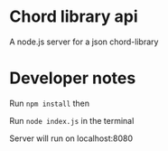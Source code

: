 # Chord library api

A node.js server for a json chord-library

# Developer notes

Run `npm install` then

Run `node index.js` in the terminal

Server will run on localhost:8080
